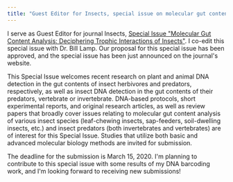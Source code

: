 ```yaml
---
title: "Guest Editor for Insects, special issue on molecular gut content analysis!"
---
```

I serve as Guest Editor for journal Insects, [Special Issue "Molecular Gut Content Analysis: Deciphering Trophic Interactions of Insects"](https://www.mdpi.com/journal/insects/special_issues/gut_trophic_interact). I co-edit this special issue with Dr. Bill Lamp. Our proposal for this special issue has been approved, and the special issue has been just announced <!--more-->on the journal's website.

This Special Issue welcomes recent research on plant and animal DNA detection in the gut contents of insect herbivores and predators, respectively, as well as insect DNA detection in the gut contents of their predators, vertebrate or invertebrate. DNA-based protocols, short experimental reports, and original research articles, as well as review papers that broadly cover issues relating to molecular gut content analysis of various insect species (leaf-chewing insects, sap-feeders, soil-dwelling insects, etc.) and insect predators (both invertebrates and vertebrates) are of interest for this Special Issue. Studies that utilize both basic and advanced molecular biology methods are invited for submission.

The deadline for the submission is March 15, 2020. I'm planning to contribute to this special issue with some results of my DNA barcoding work, and I'm looking forward to receiving new submissions!

<div class="row">
  <div class="col-sm">
    <figure class="text-center">
    <img class="ic4f-mtrig ic4f-zoomin figure-img img-fluid ic4f-max-height-md"
    src="{{ '/assets/content/misc/special_issue.jpg' | relative_url }}" alt="">
    </figure>
    </div>
</div>